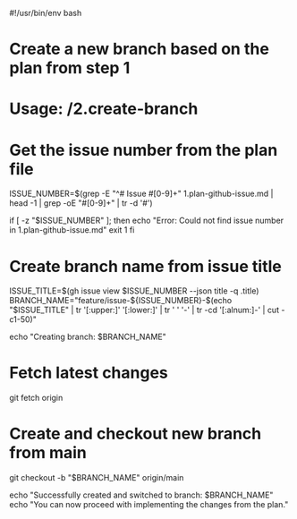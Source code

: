 #!/usr/bin/env bash

# Create a new branch based on the plan from step 1
# Usage: /2.create-branch

# Get the issue number from the plan file
ISSUE_NUMBER=$(grep -E "^# Issue #[0-9]+" 1.plan-github-issue.md | head -1 | grep -oE "#[0-9]+" | tr -d '#')

if [ -z "$ISSUE_NUMBER" ]; then
    echo "Error: Could not find issue number in 1.plan-github-issue.md"
    exit 1
fi

# Create branch name from issue title
ISSUE_TITLE=$(gh issue view $ISSUE_NUMBER --json title -q .title)
BRANCH_NAME="feature/issue-${ISSUE_NUMBER}-$(echo "$ISSUE_TITLE" | tr '[:upper:]' '[:lower:]' | tr ' ' '-' | tr -cd '[:alnum:]-' | cut -c1-50)"

echo "Creating branch: $BRANCH_NAME"

# Fetch latest changes
git fetch origin

# Create and checkout new branch from main
git checkout -b "$BRANCH_NAME" origin/main

echo "Successfully created and switched to branch: $BRANCH_NAME"
echo "You can now proceed with implementing the changes from the plan."
